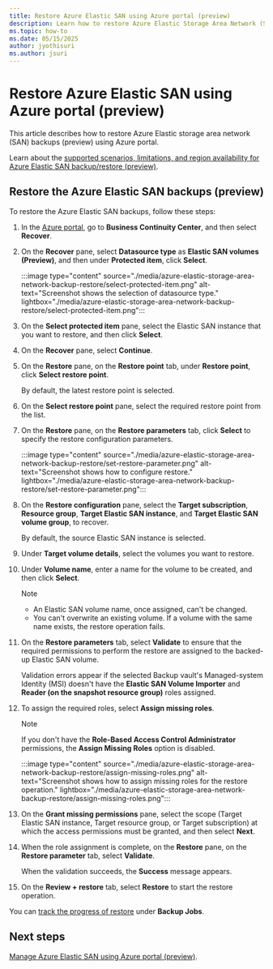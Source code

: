 ```yaml
---
title: Restore Azure Elastic SAN using Azure portal (preview)
description: Learn how to restore Azure Elastic Storage Area Network (SAN)  backups (preview) using Azure portal.
ms.topic: how-to
ms.date: 05/15/2025
author: jyothisuri
ms.author: jsuri
---
```


# Restore Azure Elastic SAN using Azure portal (preview)

This article describes how to restore Azure Elastic storage area network (SAN) backups (preview) using Azure portal.

Learn about the [supported scenarios, limitations, and region availability for Azure Elastic SAN backup/restore (preview)](azure-elastic-storage-area-network-backup-support-matrix.md).

## Restore the Azure Elastic SAN backups (preview)

To  restore the Azure Elastic SAN  backups, follow these steps:

1. In the [Azure portal](https://portal.azure.com/), go to **Business Continuity Center**, and then select **Recover**.
1. On the **Recover** pane, select **Datasource type** as **Elastic SAN volumes (Preview)**,  and then under **Protected item**, click **Select**.

   :::image type="content" source="./media/azure-elastic-storage-area-network-backup-restore/select-protected-item.png" alt-text="Screenshot shows the selection of datasource type." lightbox="./media/azure-elastic-storage-area-network-backup-restore/select-protected-item.png":::

1. On the **Select protected item** pane, select the Elastic SAN instance that you want to restore, and then click **Select**.
1. On the **Recover** pane, select **Continue**.
1. On the **Restore** pane, on the **Restore point** tab, under **Restore point**, click **Select restore point**.

   By default, the latest restore point is selected.

1. On the **Select restore point** pane, select the required restore point from the list.
1. On the **Restore** pane, on the **Restore parameters** tab, click **Select** to specify the restore configuration parameters.

   :::image type="content" source="./media/azure-elastic-storage-area-network-backup-restore/set-restore-parameter.png" alt-text="Screenshot shows how to configure restore." lightbox="./media/azure-elastic-storage-area-network-backup-restore/set-restore-parameter.png":::

1. On the **Restore configuration** pane, select the **Target subscription**, **Resource group**, **Target Elastic SAN instance**, and **Target Elastic SAN volume group**, to recover.

   By default, the source Elastic SAN instance is selected.

1. Under **Target volume details**, select the volumes you want to restore.
1. Under **Volume name**, enter a name for the volume to be created, and then click **Select**.

   >[!Note]
   >- An Elastic SAN volume name, once assigned, can't be changed.
   >- You can't overwrite an existing volume. If a volume with the same name exists, the restore operation fails.


1. On the **Restore parameters** tab, select **Validate** to ensure that the required permissions to perform the restore are assigned to the backed-up Elastic SAN volume. 

   Validation errors appear if the selected Backup vault's Managed-system Identity (MSI) doesn't have the **Elastic SAN Volume Importer** and **Reader (on the snapshot resource group)** roles assigned.

1. To assign the required roles, select **Assign missing roles**.

   >[!Note]
   >If you don't have the **Role-Based Access Control Administrator** permissions, the **Assign Missing Roles** option is disabled.

   :::image type="content" source="./media/azure-elastic-storage-area-network-backup-restore/assign-missing-roles.png" alt-text="Screenshot shows how to assign missing roles for the restore operation." lightbox="./media/azure-elastic-storage-area-network-backup-restore/assign-missing-roles.png":::

1. On the **Grant missing permissions** pane, select the scope (Target Elastic SAN instance, Target resource group, or Target subscription) at which the access permissions must be granted, and then select **Next**.

1. When the role assignment is complete, on the **Restore** pane, on the **Restore parameter** tab, select **Validate**.

   When the validation succeeds, the **Success** message appears.

1. On the **Review + restore** tab, select **Restore** to start the restore operation.

You can [track the progress of restore](azure-elastic-storage-area-network-backup-manage.md#view-the-azure-elastic-san-backup-and-restore-jobs-preview) under **Backup Jobs**. 
 
## Next steps

[Manage Azure Elastic SAN using Azure portal (preview)](azure-elastic-storage-area-network-backup-manage.md).
